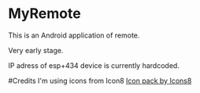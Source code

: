 # MyRemote

This is an Android application of remote. 

Very early stage. 

IP adress of esp+434 device is currently hardcoded. 

#Credits
I'm using icons from Icon8
[Icon pack by Icons8](https://icons8.com)
